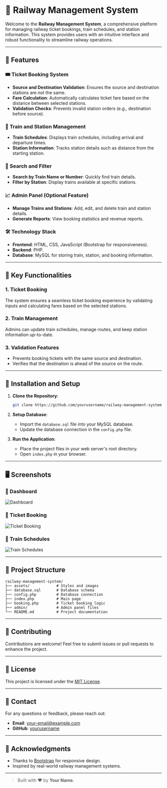 # 🚆 Railway Management System

Welcome to the **Railway Management System**, a comprehensive platform for managing railway ticket bookings, train schedules, and station information. This system provides users with an intuitive interface and robust functionality to streamline railway operations.

---

## 🌟 Features

### 🎟️ Ticket Booking System
- **Source and Destination Validation**: Ensures the source and destination stations are not the same.
- **Fare Calculation**: Automatically calculates ticket fare based on the distance between selected stations.
- **Validation Checks**: Prevents invalid station orders (e.g., destination before source).

### 🚉 Train and Station Management
- **Train Schedules**: Displays train schedules, including arrival and departure times.
- **Station Information**: Tracks station details such as distance from the starting station.

### 🔎 Search and Filter
- **Search by Train Name or Number**: Quickly find train details.
- **Filter by Station**: Display trains available at specific stations.

### 📈 Admin Panel (Optional Feature)
- **Manage Trains and Stations**: Add, edit, and delete train and station details.
- **Generate Reports**: View booking statistics and revenue reports.

### 🛠️ Technology Stack
- **Frontend**: HTML, CSS, JavaScript (Bootstrap for responsiveness).
- **Backend**: PHP.
- **Database**: MySQL for storing train, station, and booking information.

---

## 🎯 Key Functionalities

### 1. Ticket Booking
The system ensures a seamless ticket booking experience by validating inputs and calculating fares based on the selected stations.

### 2. Train Management
Admins can update train schedules, manage routes, and keep station information up-to-date.

### 3. Validation Features
- Prevents booking tickets with the same source and destination.
- Verifies that the destination is ahead of the source on the route.

---

## 🚀 Installation and Setup

1. **Clone the Repository**:
   ```bash
   git clone https://github.com/yourusername/railway-management-system.git
   ```

2. **Setup Database**:
   - Import the `database.sql` file into your MySQL database.
   - Update the database connection in the `config.php` file.

3. **Run the Application**:
   - Place the project files in your web server's root directory.
   - Open `index.php` in your browser.

---

## 🖥️ Screenshots

### 📌 Dashboard
![Dashboard](https://via.placeholder.com/800x400)

### 📌 Ticket Booking
![Ticket Booking](https://via.placeholder.com/800x400)

### 📌 Train Schedules
![Train Schedules](https://via.placeholder.com/800x400)

---

## 📂 Project Structure

```plaintext
railway-management-system/
├── assets/            # Styles and images
├── database.sql       # Database schema
├── config.php         # Database connection
├── index.php          # Main page
├── booking.php        # Ticket booking logic
├── admin/             # Admin panel files
└── README.md          # Project documentation
```

---

## 🤝 Contributing

Contributions are welcome! Feel free to submit issues or pull requests to enhance the project.

---

## 📜 License

This project is licensed under the [MIT License](LICENSE).

---

## 💬 Contact

For any questions or feedback, please reach out:
- **Email**: your-email@example.com
- **GitHub**: [yourusername](https://github.com/yourusername)

---

## 🙌 Acknowledgments
- Thanks to [Bootstrap](https://getbootstrap.com/) for responsive design.
- Inspired by real-world railway management systems.

---

> Built with ❤️ by **Your Name**.
